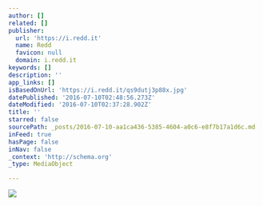 ```yaml
---
author: []
related: []
publisher:
  url: 'https://i.redd.it'
  name: Redd
  favicon: null
  domain: i.redd.it
keywords: []
description: ''
app_links: []
isBasedOnUrl: 'https://i.redd.it/qs9dutj3p88x.jpg'
datePublished: '2016-07-10T02:48:56.273Z'
dateModified: '2016-07-10T02:37:28.902Z'
title: ''
starred: false
sourcePath: _posts/2016-07-10-aa1ca436-5385-4604-a0c6-e8f7b17a1d6c.md
inFeed: true
hasPage: false
inNav: false
_context: 'http://schema.org'
_type: MediaObject

---
```

<article style=""><img src="https://i.redd.it/qs9dutj3p88x.jpg" /></article>
